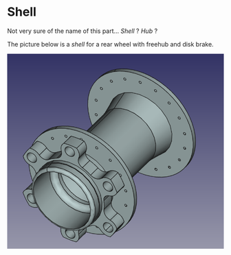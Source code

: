 # Shell

Not very sure of the name of this part... *Shell* ? *Hub* ?

The picture below is a *shell* for a rear wheel with freehub and disk brake.

![A shell ?](Freehub+disk6h.png)
